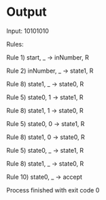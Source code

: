 Output
======
Input: 10101010 

Rules:

Rule 1) start, _ -> inNumber, R

Rule 2) inNumber, _ -> state1, R

Rule 8) state1, _ -> state0, R

Rule 5) state0, 1 -> state1, R

Rule 8) state1, 1 -> state0, R

Rule 5) state0, 0 -> state1, R

Rule 8) state1, 0 -> state0, R

Rule 5) state0, _ -> state1, R

Rule 8) state1, _ -> state0, R

Rule 10) state0, _ -> accept

Process finished with exit code 0
